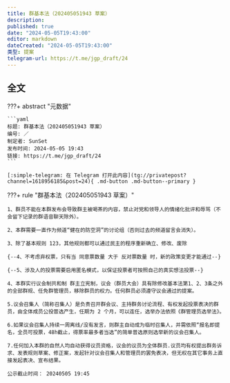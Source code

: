 ```yaml
---
title: 群基本法（202405051943 草案）
description:
published: true
date: "2024-05-05T19:43:00"
editor: markdown
dateCreated: "2024-05-05T19:43:00"
类型: 提案
telegram-url: https://t.me/jgp_draft/24
---
```


## 全文

???+ abstract "元数据"

    ```yaml
    标题: 群基本法（202405051943 草案）
    编号: ／
    制定者: SunSet
    发布时间: 2024-05-05 19:43
    链接: https://t.me/jgp_draft/24
    ```

    [:simple-telegram: 在 Telegram 打开此内容](tg://privatepost?channel=1618956185&post=24){ .md-button .md-button--primary }

???+ rule "群基本法（202405051943 草案）"

    1、群员不能在本群发布会导致群主被喝茶的内容，禁止对党和领导人的情绪化批评和辱骂（不会留下记录的群语音聊天除外）。

    2、本群需要一直作为频道“健在的防空洞”的讨论组（否则过去的频道留言会消失）。

    3、除了基本规则 123，其他规则都可以通过民主的程序重新确立、修改、废除

    {--4、不考虑弃权票，只有当 同意票数量 大于 反对票数量 时，新的政策变更才能通过--}

    {--5、涉及人的投票需要启用匿名模式，以保证投票者可按照自己的真实想法投票--}

    4、本群实行议会制共和制 群主立宪制，议会（群员大会）具有除修改基本法第1、2、3条之外的全部群规、任免群管理员，移除群员的权力。任何群员必须遵守议会通过的提案。

    5.议会召集人（简称召集人）是负责召开群会议、主持群务讨论流程、有权发起投票表决的群员，由全体成员公投普选产生，任期为 2 个月，可以连任，选举办法依照《群管理员选举法》。

    6.如果议会召集人持续一周离线/没有发言，则群主自动成为临时召集人，并需依照“报名即提名，全员可投票，48h截止，得票率最多者当选”的简单普选原则选举新的议会召集人。

    7.任何加入本群的自然人均自动获得议员资格，议会的议员为全体群员.议员均有权提出群务诉求、发表规则草案、修正案，发起针对议会召集人和管理员的罢免表决，但无权在其它事务上直接发起表决、宣布结果。

    公示截止时间： 20240505 19:45
